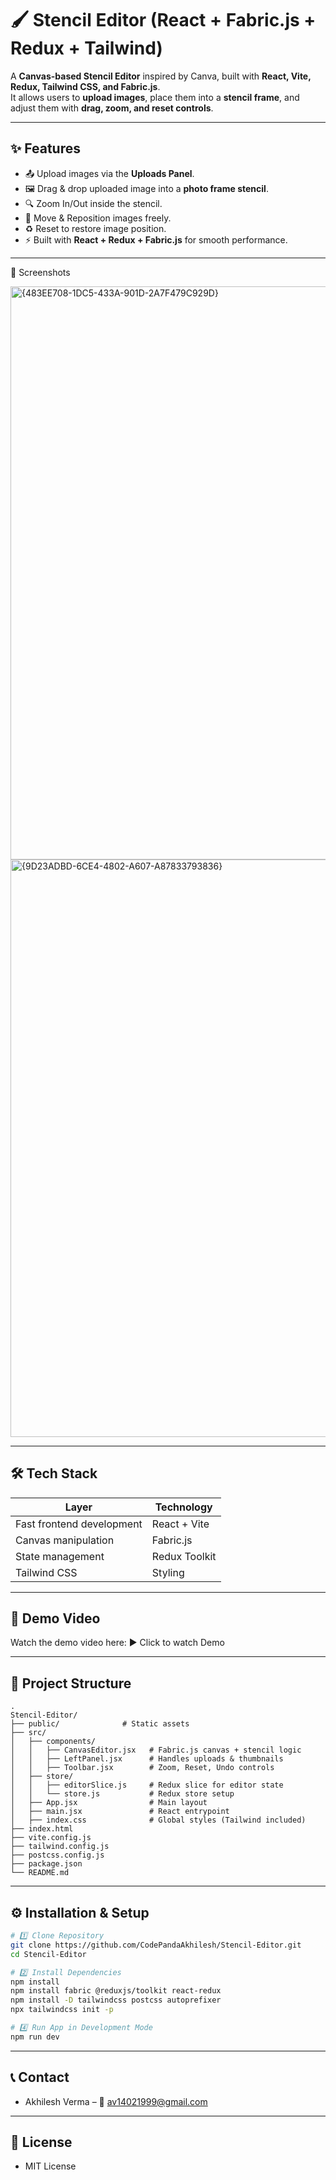 # 🖌️ Stencil Editor (React + Fabric.js + Redux + Tailwind)

A **Canvas-based Stencil Editor** inspired by Canva, built with **React, Vite, Redux, Tailwind CSS, and Fabric.js**.  
It allows users to **upload images**, place them into a **stencil frame**, and adjust them with **drag, zoom, and reset controls**.

---

## ✨ Features
- 📤 Upload images via the **Uploads Panel**.
- 🖼️ Drag & drop uploaded image into a **photo frame stencil**.
- 🔍 Zoom In/Out inside the stencil.
- 🎯 Move & Reposition images freely.
- ♻️ Reset to restore image position.
- ⚡ Built with **React + Redux + Fabric.js** for smooth performance.

---

📸 Screenshots

<img width="1920" height="917" alt="{483EE708-1DC5-433A-901D-2A7F479C929D}" src="https://github.com/user-attachments/assets/ea25c984-086b-44cb-bdfc-36d9ed644096" />
<img width="1908" height="924" alt="{9D23ADBD-6CE4-4802-A607-A87833793836}" src="https://github.com/user-attachments/assets/f624538b-cfb1-4a9f-86db-5bd8e43014b3" />



---

## 🛠️ Tech Stack
| Layer | Technology |
|-------|------------|
| Fast frontend development | React + Vite |
| Canvas manipulation | Fabric.js |
| State management | Redux Toolkit |
| Tailwind CSS | Styling |

---

## 🎥 Demo Video

Watch the demo video here:
▶️ Click to watch Demo

---

## 📂 Project Structure
```
.
Stencil-Editor/
├── public/              # Static assets
├── src/
│   ├── components/
│   │   ├── CanvasEditor.jsx   # Fabric.js canvas + stencil logic
│   │   ├── LeftPanel.jsx      # Handles uploads & thumbnails
│   │   ├── Toolbar.jsx        # Zoom, Reset, Undo controls
│   ├── store/
│   │   ├── editorSlice.js     # Redux slice for editor state
│   │   └── store.js           # Redux store setup
│   ├── App.jsx                # Main layout
│   ├── main.jsx               # React entrypoint
│   ├── index.css              # Global styles (Tailwind included)
├── index.html
├── vite.config.js
├── tailwind.config.js
├── postcss.config.js
├── package.json
└── README.md
```

---

## ⚙️ Installation & Setup

```bash
# 1️⃣ Clone Repository
git clone https://github.com/CodePandaAkhilesh/Stencil-Editor.git
cd Stencil-Editor

# 2️⃣ Install Dependencies
npm install
npm install fabric @reduxjs/toolkit react-redux
npm install -D tailwindcss postcss autoprefixer
npx tailwindcss init -p

# 4️⃣ Run App in Development Mode
npm run dev
```

---


## 📞 Contact

- Akhilesh Verma – 📧 av14021999@gmail.com    

---

## 📜 License

- MIT License
